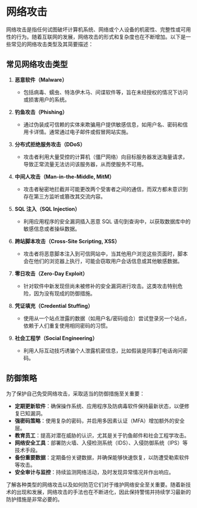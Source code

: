 # 网络攻击

网络攻击是指任何试图破坏计算机系统、网络或个人设备的机密性、完整性或可用性的行为。随着互联网的发展，网络攻击的形式和复杂度也在不断增加。以下是一些常见的网络攻击类型及其简要描述：

## 常见网络攻击类型

1. **恶意软件（Malware）**
   - 包括病毒、蠕虫、特洛伊木马、间谍软件等，旨在未经授权的情况下访问或损害用户的系统。
2. **钓鱼攻击（Phishing）**

   - 通过伪装成可信赖的实体来欺骗用户提供敏感信息，如用户名、密码和信用卡详情。通常通过电子邮件或假冒网站实施。

3. **分布式拒绝服务攻击（DDoS）**

   - 攻击者利用大量受控的计算机（僵尸网络）向目标服务器发送海量请求，导致正常流量无法访问该服务器，从而使服务不可用。

4. **中间人攻击（Man-in-the-Middle, MitM）**

   - 攻击者秘密地拦截并可能更改两个受害者之间的通信，而双方都未意识到存在第三方监听或篡改其交流内容。

5. **SQL 注入（SQL Injection）**

   - 利用应用程序的安全漏洞插入恶意 SQL 语句到查询中，以获取数据库中的敏感信息或者操纵数据。

6. **跨站脚本攻击（Cross-Site Scripting, XSS）**

   - 攻击者将恶意脚本注入到可信网站中，当其他用户浏览这些页面时，脚本会在他们的浏览器上执行，可能会窃取用户会话信息或其他敏感数据。

7. **零日攻击（Zero-Day Exploit）**

   - 针对软件中新发现但尚未被修补的安全漏洞进行攻击。这类攻击特别危险，因为没有现成的防御措施。

8. **凭证填充（Credential Stuffing）**

   - 使用从一个站点泄露的数据（如用户名/密码组合）尝试登录另一个站点，依赖于人们重复使用相同密码的习惯。

9. **社会工程学（Social Engineering）**
   - 利用人际互动技巧诱骗个人泄露机密信息，比如假装是同事打电话询问密码。

## 防御策略

为了保护自己免受网络攻击，采取适当的防御措施至关重要：

- **定期更新软件**：确保操作系统、应用程序及防病毒软件保持最新状态，以便修复已知漏洞。
- **强密码策略**：使用复杂的密码，并启用多因素认证（MFA）增加额外的安全层。
- **教育员工**：提高对潜在威胁的认识，尤其是关于钓鱼邮件和社会工程学攻击。
- **网络安全工具**：部署防火墙、入侵检测系统（IDS）、入侵防御系统（IPS）等技术手段。
- **备份重要数据**：定期备份关键数据，并确保能够快速恢复，以防遭受勒索软件等攻击。
- **安全审计与监控**：持续监测网络活动，及时发现异常情况并作出响应。

了解各种类型的网络攻击以及如何防范它们对于维护网络安全至关重要。随着新技术的出现和发展，网络攻击的手法也在不断进化，因此保持警惕并持续学习最新的防护措施是非常必要的。

